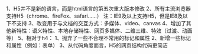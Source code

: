 1、H5并不是新的语言，而是html语言的第五次重大版本修改
2、所有主流浏览器支持H5（chrome、fireFox、safari……）
    注：IE9及以上支持H5，但是IE8及以下不支持
3、改变用于与文档的交互方式：多媒体、video、canvas
4、增加了其他新特性：语义特性、本地存储特性、网页多媒体、二维三维、特效（过渡、动画等）
5、相对于h4：
    1、抛弃了一些不合理不常用的标记和属性
    2、新增一些标记和属性（例如：表单）
    3、从代码角度而言，H5的网页结构代码更简洁